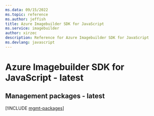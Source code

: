 ```yaml
---
ms.data: 09/15/2022
ms.topic: reference
ms.author: jeffish
title: Azure Imagebuilder SDK for JavaScript
ms.service: imagebuilder
author: xirzec
description: Reference for Azure Imagebuilder SDK for JavaScript
ms.devlang: javascript
---
```

# Azure Imagebuilder SDK for JavaScript - latest

## Management packages - latest
[!INCLUDE [mgmt-packages](imagebuilder-mgmt-index.md)]